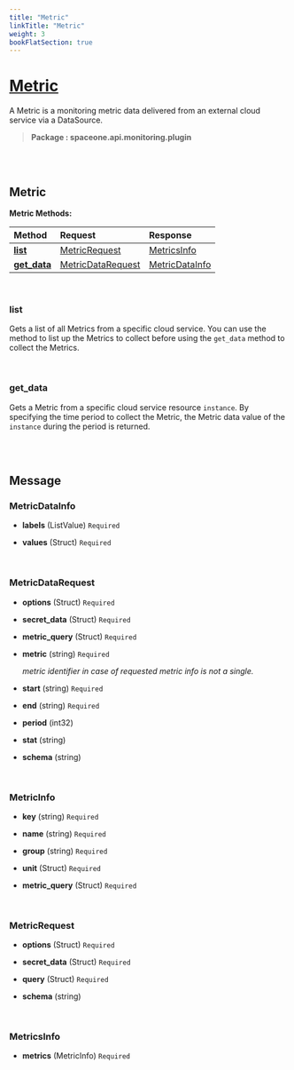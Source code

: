 ```yaml
---
title: "Metric"
linkTitle: "Metric"
weight: 3
bookFlatSection: true
---
```

# [Metric](#Metric)
A Metric is a monitoring metric data delivered from an external cloud service via a DataSource.


>  **Package : spaceone.api.monitoring.plugin**

<br>
<br>

## Metric





**Metric Methods:**


| Method | Request | Response |
| :----- | :-------- | :-------- |
| [**list**](./Metric#list) | [MetricRequest](Metric#metricrequest) | [MetricsInfo](./Metric#metricsinfo) |
| [**get_data**](./Metric#get_data) | [MetricDataRequest](Metric#metricdatarequest) | [MetricDataInfo](./Metric#metricdatainfo) |



    
<br>

### list

Gets a list of all Metrics from a specific cloud service. You can use the method to list up the Metrics to collect before using the `get_data` method to collect the Metrics.








    
<br>

### get_data

Gets a Metric from a specific cloud service resource `instance`. By specifying the time period to collect the Metric, the Metric data value of the `instance` during the period is returned.








    


<br>
<br>

## Message



### MetricDataInfo
* **labels** (ListValue)  `Required` 

    
* **values** (Struct)  `Required` 

    <br>

### MetricDataRequest
* **options** (Struct)  `Required` 

    
* **secret_data** (Struct)  `Required` 

    
* **metric_query** (Struct)  `Required` 

    
* **metric** (string)  `Required` 

  *metric identifier in case of requested metric info is not a single.*

    
* **start** (string)  `Required` 

    
* **end** (string)  `Required` 

    
* **period** (int32) 

    
* **stat** (string) 

    
* **schema** (string) 

    <br>

### MetricInfo
* **key** (string)  `Required` 

    
* **name** (string)  `Required` 

    
* **group** (string)  `Required` 

    
* **unit** (Struct)  `Required` 

    
* **metric_query** (Struct)  `Required` 

    <br>

### MetricRequest
* **options** (Struct)  `Required` 

    
* **secret_data** (Struct)  `Required` 

    
* **query** (Struct)  `Required` 

    
* **schema** (string) 

    <br>

### MetricsInfo
* **metrics** (MetricInfo)  `Required` 

    <br>
